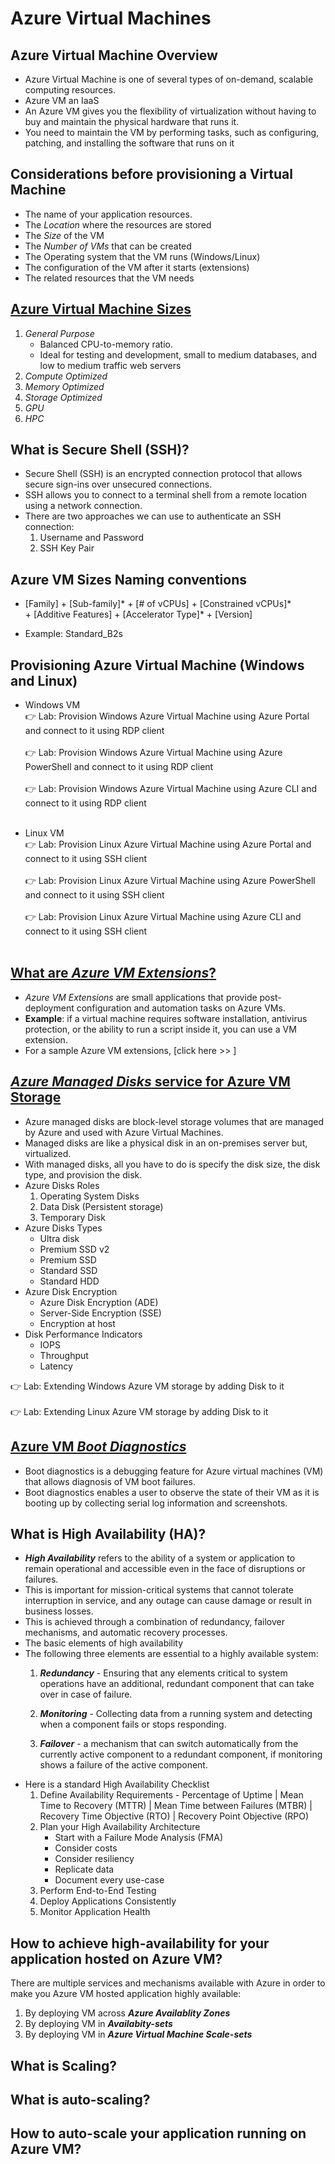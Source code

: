 # Azure Virtual Machines

## Azure Virtual Machine Overview
   - Azure Virtual Machine is one of several types of on-demand, scalable computing resources.
   - Azure VM an IaaS
   - An Azure VM gives you the flexibility of virtualization without having to buy and maintain the physical hardware that runs it.
   - You need to maintain the VM by performing tasks, such as configuring, patching, and installing the software that runs on it

## Considerations before provisioning a Virtual Machine
   - The name of your application resources.
   - The *Location* where the resources are stored
   - The *Size* of the VM
   - The *Number of VMs* that can be created
   - The Operating system that the VM runs (Windows/Linux)
   - The configuration of the VM after it starts (extensions)
   - The related resources that the VM needs

## [Azure Virtual Machine Sizes](https://learn.microsoft.com/en-us/azure/virtual-machines/sizes)
   1) *General Purpose*
      - Balanced CPU-to-memory ratio.
      - Ideal for testing and development, small to medium databases, and low to medium traffic web servers
   2) *Compute Optimized*
   3) *Memory Optimized*
   4) *Storage Optimized*
   5) *GPU*
   6) *HPC*

## What is Secure Shell (SSH)?
   - Secure Shell (SSH) is an encrypted connection protocol that allows secure sign-ins over unsecured connections. 
   - SSH allows you to connect to a terminal shell from a remote location using a network connection.
   - There are two approaches we can use to authenticate an SSH connection:
     1) Username and Password
     2) SSH Key Pair

## Azure VM Sizes Naming conventions
   - <p>[Family] + [Sub-family]* + [# of vCPUs] + [Constrained vCPUs]* + [Additive Features] + [Accelerator Type]* + [Version]</p>
   - Example: Standard_B2s


## Provisioning Azure Virtual Machine (Windows and Linux)

   - Windows VM</br>
   👉 Lab: Provision Windows Azure Virtual Machine using Azure Portal and connect to it using RDP client</br></br>
   👉 Lab: Provision Windows Azure Virtual Machine using Azure PowerShell and connect to it using RDP client</br></br>
   👉 Lab: Provision Windows Azure Virtual Machine using Azure CLI and connect to it using RDP client</br></br>

   - Linux VM</br>
   👉 Lab: Provision Linux Azure Virtual Machine using Azure Portal and connect to it using SSH client</br></br>
   👉 Lab: Provision Linux Azure Virtual Machine using Azure PowerShell and connect to it using SSH client</br></br>
   👉 Lab: Provision Linux Azure Virtual Machine using Azure CLI and connect to it using SSH client</br></br>


## [What are *Azure VM Extensions*?](https://learn.microsoft.com/en-us/azure/virtual-machines/extensions/overview)
   - *Azure VM Extensions* are small applications that provide post-deployment configuration and automation tasks on Azure VMs.
   - <b>Example</b>: if a virtual machine requires software installation, antivirus protection, or the ability to run a script inside it, you can use a VM extension.
   - For a sample Azure VM extensions, [click here >> ]

## [*Azure Managed Disks* service for Azure VM Storage](https://docs.microsoft.com/en-us/azure/virtual-machines/disks-types)
   - Azure managed disks are block-level storage volumes that are managed by Azure and used with Azure Virtual Machines.
   - Managed disks are like a physical disk in an on-premises server but, virtualized.
   - With managed disks, all you have to do is specify the disk size, the disk type, and provision the disk.
   - Azure Disks Roles
     1. Operating System Disks
     2. Data Disk (Persistent storage)
     3. Temporary Disk
   - Azure Disks Types
     - Ultra disk
     - Premium SSD v2
     - Premium SSD
     - Standard SSD
     - Standard HDD
   - Azure Disk Encryption
     - Azure Disk Encryption (ADE)
     - Server-Side Encryption (SSE)
     - Encryption at host
   - Disk Performance Indicators
     - IOPS
     - Throughput
     - Latency 
   
👉 Lab: Extending Windows Azure VM storage by adding Disk to it</br></br>
👉 Lab: Extending Linux Azure VM storage by adding Disk to it

## [Azure VM *Boot Diagnostics*](https://docs.microsoft.com/en-us/azure/virtual-machines/boot-diagnostics)
   - Boot diagnostics is a debugging feature for Azure virtual machines (VM) that allows diagnosis of VM boot failures.
   - Boot diagnostics enables a user to observe the state of their VM as it is booting up by collecting serial log information and screenshots.

## What is High Availability (HA)?
   - <b>*High Availability*</b> refers to the ability of a system or application to remain operational and accessible even in the face of disruptions or failures.
   - This is important for mission-critical systems that cannot tolerate interruption in service, and any outage can cause damage or result in business losses.
   - This is achieved through a combination of redundancy, failover mechanisms, and automatic recovery processes.
   - The basic elements of high availability
   - The following three elements are essential to a highly available system:
     1) <b>*Redundancy*</b> - Ensuring that any elements critical to system operations have an additional, redundant component that can take over in case of failure.

     2) <b>*Monitoring*</b> - Collecting data from a running system and detecting when a component fails or stops responding.
     3) <b>*Failover*</b> - a mechanism that can switch automatically from the currently active component to a redundant component, if monitoring shows a failure of the active component.
   - Here is a standard High Availability Checklist
     1) Define Availability Requirements - Percentage of Uptime | Mean Time to Recovery (MTTR) | Mean Time between Failures (MTBR) | Recovery Time Objective (RTO) | Recovery Point Objective (RPO)
     2) Plan your High Availability Architecture
        - Start with a Failure Mode Analysis (FMA)
        - Consider costs
        - Consider resiliency
        - Replicate data
        - Document every use-case
     3) Perform End-to-End Testing
     4) Deploy Applications Consistently
     5) Monitor Application Health
  
## How to achieve high-availability for your application hosted on Azure VM?
There are multiple services and mechanisms available with Azure in order to make you Azure VM hosted application highly available:
  1) By deploying VM across <b>*Azure Availablity Zones*</b>
  2) By deploying VM in <b>*Availabity-sets*</b>
  3) By deploying VM in <b>*Azure Virtual Machine Scale-sets*</b>

## What is Scaling?
   
## What is auto-scaling?

## How to auto-scale your application running on Azure VM?
